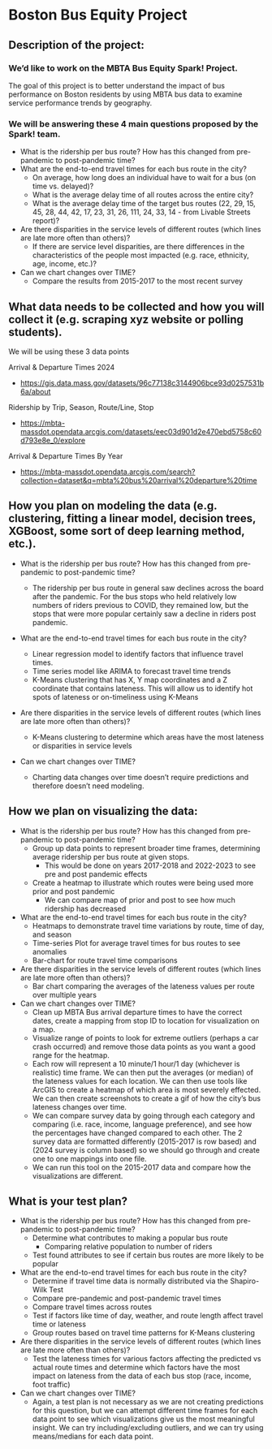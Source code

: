 # Boston Bus Equity Project

## Description of the project:

### We’d like to work on the MBTA Bus Equity Spark! Project.

The goal of this project is to better understand the impact of bus performance on Boston residents by using MBTA bus data to examine service performance trends by geography.

### We will be answering these 4 main questions proposed by the Spark! team.

- What is the ridership per bus route? How has this changed from pre-pandemic to post-pandemic time?
- What are the end-to-end travel times for each bus route in the city?
  - On average, how long does an individual have to wait for a bus (on time vs. delayed)?
  - What is the average delay time of all routes across the entire city?
  - What is the average delay time of the target bus routes (22, 29, 15, 45, 28, 44, 42, 17, 23, 31, 26, 111, 24, 33, 14 - from Livable Streets report)?
- Are there disparities in the service levels of different routes (which lines are late more often than others)?
  - If there are service level disparities, are there differences in the characteristics of the people most impacted (e.g. race, ethnicity, age, income, etc.)?
- Can we chart changes over TIME?
  - Compare the results from 2015-2017 to the most recent survey

## What data needs to be collected and how you will collect it (e.g. scraping xyz website or polling students).

We will be using these 3 data points

Arrival & Departure Times 2024

- https://gis.data.mass.gov/datasets/96c77138c3144906bce93d0257531b6a/about

Ridership by Trip, Season, Route/Line, Stop

- https://mbta-massdot.opendata.arcgis.com/datasets/eec03d901d2e470ebd5758c60d793e8e_0/explore

Arrival & Departure Times By Year

- https://mbta-massdot.opendata.arcgis.com/search?collection=dataset&q=mbta%20bus%20arrival%20departure%20time

## How you plan on modeling the data (e.g. clustering, fitting a linear model, decision trees, XGBoost, some sort of deep learning method, etc.).

- What is the ridership per bus route? How has this changed from pre-pandemic to post-pandemic time?
  - The ridership per bus route in general saw declines across the board after the pandemic. For the bus stops who held relatively low numbers of riders previous to COVID, they remained low, but the stops that were more popular certainly saw a decline in riders post pandemic.
- What are the end-to-end travel times for each bus route in the city?

  - Linear regression model to identify factors that influence travel times.
  - Time series model like ARIMA to forecast travel time trends
  - K-Means clustering that has X, Y map coordinates and a Z coordinate that contains lateness. This will allow us to identify hot spots of lateness or on-timeliness using K-Means

- Are there disparities in the service levels of different routes (which lines are late more often than others)?
  - K-Means clustering to determine which areas have the most lateness or disparities in service levels
- Can we chart changes over TIME?
  - Charting data changes over time doesn’t require predictions and therefore doesn’t need modeling.

## How we plan on visualizing the data:

- What is the ridership per bus route? How has this changed from pre-pandemic to post-pandemic time?
  - Group up data points to represent broader time frames, determining average ridership per bus route at given stops.
    - This would be done on years 2017-2018 and 2022-2023 to see pre and post pandemic effects
  - Create a heatmap to illustrate which routes were being used more prior and post pandemic
    - We can compare map of prior and post to see how much ridership has decreased
- What are the end-to-end travel times for each bus route in the city?
  - Heatmaps to demonstrate travel time variations by route, time of day, and season
  - Time-series Plot for average travel times for bus routes to see anomalies
  - Bar-chart for route travel time comparisons
- Are there disparities in the service levels of different routes (which lines are late more often than others)?
  - Bar chart comparing the averages of the lateness values per route over multiple years
- Can we chart changes over TIME?
  - Clean up MBTA Bus arrival departure times to have the correct dates, create a mapping from stop ID to location for visualization on a map.
  - Visualize range of points to look for extreme outliers (perhaps a car crash occurred) and remove those data points as you want a good range for the heatmap.
  - Each row will represent a 10 minute/1 hour/1 day (whichever is realistic) time frame. We can then put the averages (or median) of the lateness values for each location. We can then use tools like ArcGIS to create a heatmap of which area is most severely effected. We can then create screenshots to create a gif of how the city’s bus lateness changes over time.
  - We can compare survey data by going through each category and comparing (i.e. race, income, language preference), and see how the percentages have changed compared to each other. The 2 survey data are formatted differently (2015-2017 is row based) and (2024 survey is column based) so we should go through and create one to one mappings into one file.
  - We can run this tool on the 2015-2017 data and compare how the visualizations are different.

## What is your test plan?

- What is the ridership per bus route? How has this changed from pre-pandemic to post-pandemic time?
  - Determine what contributes to making a popular bus route
    - Comparing relative population to number of riders
  - Test found attributes to see if certain bus routes are more likely to be popular
- What are the end-to-end travel times for each bus route in the city?
  - Determine if travel time data is normally distributed via the Shapiro-Wilk Test
  - Compare pre-pandemic and post-pandemic travel times
  - Compare travel times across routes
  - Test if factors like time of day, weather, and route length affect travel time or lateness
  - Group routes based on travel time patterns for K-Means clustering
- Are there disparities in the service levels of different routes (which lines are late more often than others)?
  - Test the lateness times for various factors affecting the predicted vs actual route times and determine which factors have the most impact on lateness from the data of each bus stop (race, income, foot traffic)
- Can we chart changes over TIME?
  - Again, a test plan is not necessary as we are not creating predictions for this question, but we can attempt different time frames for each data point to see which visualizations give us the most meaningful insight. We can try including/excluding outliers, and we can try using means/medians for each data point.
